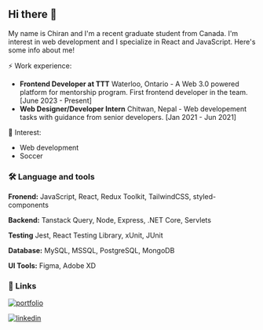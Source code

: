 ## Hi there 👋
My name is Chiran and I'm a recent graduate student from Canada. 
I'm interest in web development and I specialize in React and JavaScript. Here's some info about me!

⚡ Work experience:
- **Frontend Developer at TTT** Waterloo, Ontario - A Web 3.0 powered platform for mentorship program. First frontend developer in the team. [June 2023 - Present] 
- **Web Designer/Developer Intern** Chitwan, Nepal - Web developement tasks with guidance from senior developers. [Jan 2021 - Jun 2021]

🌱 Interest:
- Web development
- Soccer
### 🛠 Language and tools
**Fronend:** JavaScript, React, Redux Toolkit, TailwindCSS, styled-components

**Backend:** Tanstack Query, Node, Express, .NET Core, Servlets

**Testing** Jest, React Testing Library, xUnit, JUnit

**Database:** MySQL, MSSQL, PostgreSQL, MongoDB

**UI Tools:** Figma, Adobe XD

### 🔗 Links
[![portfolio](https://img.shields.io/badge/my_portfolio-000?style=for-the-badge&logo=ko-fi&logoColor=white)](https://chirangrg.com.np/)

[![linkedin](https://img.shields.io/badge/linkedin-0A66C2?style=for-the-badge&logo=linkedin&logoColor=white)](https://www.linkedin.com/in/chirangurung/)

